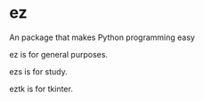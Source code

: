 # ez

An package that makes Python programming easy

ez is for general purposes.

ezs is for study.

eztk is for tkinter.